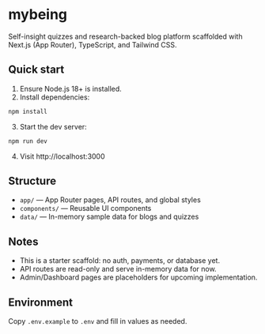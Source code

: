 # mybeing

Self-insight quizzes and research-backed blog platform scaffolded with Next.js (App Router), TypeScript, and Tailwind CSS.

## Quick start

1. Ensure Node.js 18+ is installed.
2. Install dependencies:

```bash
npm install
```

3. Start the dev server:

```bash
npm run dev
```

4. Visit http://localhost:3000

## Structure

- `app/` — App Router pages, API routes, and global styles
- `components/` — Reusable UI components
- `data/` — In-memory sample data for blogs and quizzes

## Notes

- This is a starter scaffold: no auth, payments, or database yet.
- API routes are read-only and serve in-memory data for now.
- Admin/Dashboard pages are placeholders for upcoming implementation.

## Environment

Copy `.env.example` to `.env` and fill in values as needed.
